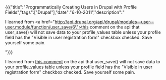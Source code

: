 {{{"title":"Programmatically Creating Users in Drupal with Profile Fields","tags":["Drupal"],"date":"6-10-2011","description":"<p>I learned from <a href=\"http://api.drupal.org/api/drupal/modules--user--user.module/function/user_save/6\">this comment</a> on the api that user_save() will not save data to your profile_values table unless your profile field has the \"Visible in user registration form\" checkbox checked.  Save yourself some pain.</p>"}}}

<p>I learned from <a href="http://api.drupal.org/api/drupal/modules--user--user.module/function/user_save/6">this comment</a> on the api that user_save() will not save data to your profile_values table unless your profile field has the "Visible in user registration form" checkbox checked.  Save yourself some pain.</p>